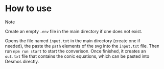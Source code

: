 # How to use
> [!NOTE]
> Create an empty `.env` file in the main directory if one does not exist.
  
Opens the file named `input.txt` in the main directory (create one if needed), the paste the `path` elements of the svg into the `input.txt` file.
Then run `npm run start` to start the converison. Once finished, it creates an `out.txt` file that contains the conic equations, which can be pasted into Desmos directly.
